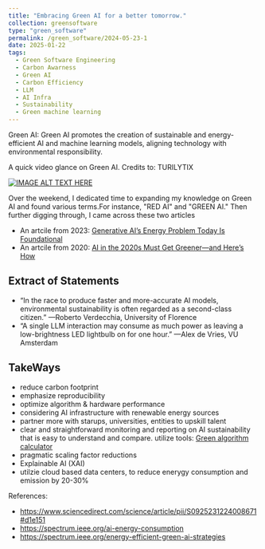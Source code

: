 ```yaml
---
title: "Embracing Green AI for a better tomorrow."
collection: greensoftware
type: "green_software"
permalink: /green_software/2024-05-23-1
date: 2025-01-22
tags:
  - Green Software Engineering 
  - Carbon Awarness
  - Green AI
  - Carbon Efficiency
  - LLM
  - AI Infra
  - Sustainability 
  - Green machine learning
---
```



Green AI: Green AI promotes the creation of sustainable and energy-efficient AI and machine learning models, aligning technology with environmental responsibility.

A quick video glance on Green AI. Credits to:  TURILYTIX

[![IMAGE ALT TEXT HERE](https://img.youtube.com/vi/YOUTUBE_VIDEO_ID_HERE/0.jpg)](https://www.youtube.com/watch?v=n--cekHxrsE)

Over the weekend, I dedicated time to expanding my knowledge on Green AI and found various terms.For instance, "RED AI" and "GREEN AI." Then further digging through, I came across these two articles

- An artcile from 2023: [Generative AI’s Energy Problem Today Is Foundational]
- An artcile from 2020: [AI in the 2020s Must Get Greener—and Here’s How ]

## Extract of Statements 
- “In the race to produce faster and more-accurate AI models, environmental sustainability is often regarded as a second-class citizen.”
—Roberto Verdecchia, University of Florence
- “A single LLM interaction may consume as much power as leaving a low-brightness LED lightbulb on for one hour.”
—Alex de Vries, VU Amsterdam

## TakeWays
- reduce carbon footprint
- emphasize reproducibility
- optimize algorithm & hardware performance
- considering AI infrastructure with renewable energy sources
- partner more with starups, universities, entities to upskill talent 
- clear and straightforward monitoring and reporting on AI sustainability that is easy to understand and compare. utilize tools: [Green algorithm calculator]
- pragmatic scaling factor reductions
- Explainable AI (XAI)
- utilzie cloud based data centers, to reduce enerygy consumption and emission by 20-30% 




References: 
- https://www.sciencedirect.com/science/article/pii/S0925231224008671#d1e151
- https://spectrum.ieee.org/ai-energy-consumption
- https://spectrum.ieee.org/energy-efficient-green-ai-strategies


[Generative AI’s Energy Problem Today Is Foundational]: https://spectrum.ieee.org/ai-energy-consumption
[AI in the 2020s Must Get Greener—and Here’s How ]: https://spectrum.ieee.org/energy-efficient-green-ai-strategies
[Green algorithm calculator]: https://calculator.green-algorithms.org/

